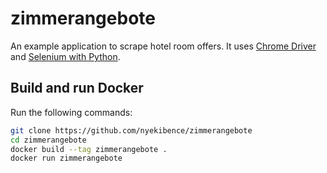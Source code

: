 # zimmerangebote
An example application to scrape hotel room offers.
It uses [Chrome Driver](https://chromedriver.chromium.org/) and 
[Selenium with Python](https://selenium-python.readthedocs.io/).

## Build and run Docker

Run the following commands:

```bash
git clone https://github.com/nyekibence/zimmerangebote
cd zimmerangebote
docker build --tag zimmerangebote .
docker run zimmerangebote
```
